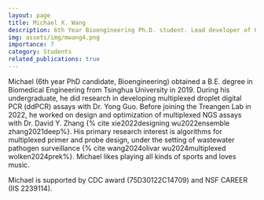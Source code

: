```yaml
---
layout: page
title: Michael X. Wang
description: 6th Year Bioengineering Ph.D. student. Lead developer of Olivar.
img: assets/img/mwang4.png
importance: 7
category: Students
related_publications: true
---
```


Michael (6th year PhD candidate, Bioengineering) obtained a B.E. degree in Biomedical Engineering from Tsinghua University in 2019. During his undergraduate, he did research in developing multiplexed droplet digital PCR (ddPCR) assays with Dr. Yong Guo. Before joining the Treangen Lab in 2022, he worked on design and optimization of multiplexed NGS assays with Dr. David Y. Zhang {% cite xie2022designing wu2022ensemble zhang2021deep%}. His primary research interest is algorithms for multiplexed primer and probe design, under the setting of wastewater pathogen surveillance {% cite wang2024olivar wu2024multiplexed wolken2024prek%}. Michael likes playing all kinds of sports and loves music. 

Michael is supported by CDC award (75D30122C14709) and NSF CAREER (IIS 2239114). 